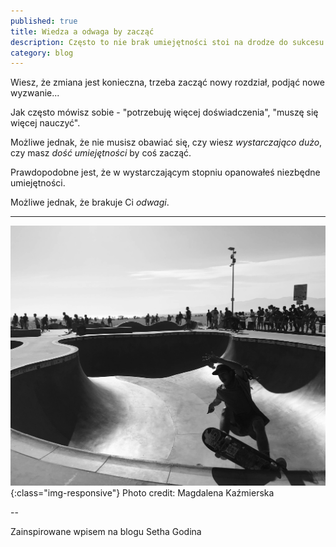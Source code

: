 ```yaml
---
published: true
title: Wiedza a odwaga by zacząć
description: Często to nie brak umiejętności stoi na drodze do sukcesu
category: blog
---
```

Wiesz, że zmiana jest konieczna, trzeba zacząć nowy rozdział, podjąć nowe wyzwanie...

Jak często mówisz sobie - "potrzebuję więcej doświadczenia", "muszę się więcej nauczyć".

Możliwe jednak, że nie musisz obawiać się, czy wiesz *wystarczająco dużo*, czy masz *dość umiejętności* by coś zacząć.

Prawdopodobne jest, że w wystarczającym stopniu opanowałeś niezbędne umiejętności.

Możliwe jednak, że brakuje Ci *odwagi*.

---

![skater](/assets/images/skater.jpg){:class="img-responsive"}
Photo credit: Magdalena Kaźmierska


--



Zainspirowane wpisem na blogu Setha Godina
